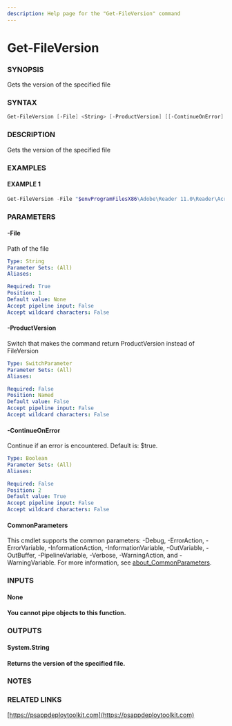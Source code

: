 ```yaml
---
description: Help page for the "Get-FileVersion" command
---
```


# Get-FileVersion

### SYNOPSIS

Gets the version of the specified file

### SYNTAX

```powershell
Get-FileVersion [-File] <String> [-ProductVersion] [[-ContinueOnError] <Boolean>] [<CommonParameters>]
```

### DESCRIPTION

Gets the version of the specified file

### EXAMPLES

#### EXAMPLE 1

```powershell
Get-FileVersion -File "$envProgramFilesX86\Adobe\Reader 11.0\Reader\AcroRd32.exe"
```

### PARAMETERS

#### -File

Path of the file

```yaml
Type: String
Parameter Sets: (All)
Aliases:

Required: True
Position: 1
Default value: None
Accept pipeline input: False
Accept wildcard characters: False
```

#### -ProductVersion

Switch that makes the command return ProductVersion instead of FileVersion

```yaml
Type: SwitchParameter
Parameter Sets: (All)
Aliases:

Required: False
Position: Named
Default value: False
Accept pipeline input: False
Accept wildcard characters: False
```

#### -ContinueOnError

Continue if an error is encountered. Default is: $true.

```yaml
Type: Boolean
Parameter Sets: (All)
Aliases:

Required: False
Position: 2
Default value: True
Accept pipeline input: False
Accept wildcard characters: False
```

#### CommonParameters

This cmdlet supports the common parameters: -Debug, -ErrorAction, -ErrorVariable, -InformationAction, -InformationVariable, -OutVariable, -OutBuffer, -PipelineVariable, -Verbose, -WarningAction, and -WarningVariable. For more information, see [about\_CommonParameters](http://go.microsoft.com/fwlink/?LinkID=113216).

### INPUTS

#### None

#### You cannot pipe objects to this function.

### OUTPUTS

#### System.String

#### Returns the version of the specified file.

### NOTES

### RELATED LINKS

[https://psappdeploytoolkit.com](https://psappdeploytoolkit.com)
